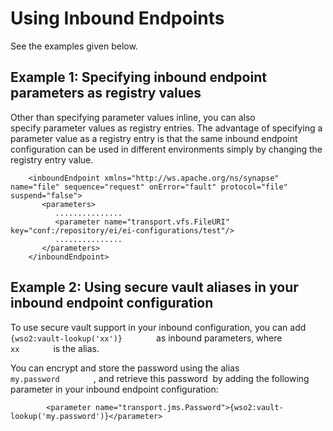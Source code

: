 # Using Inbound Endpoints

See the examples given below.

## Example 1: Specifying inbound endpoint parameters as registry values

Other than specifying parameter values inline, you can also
specify parameter values as registry entries. The advantage of
specifying a parameter value as a registry entry is that the same
inbound endpoint configuration can be used in different environments
simply by changing the registry entry value.

``` html/xml
    <inboundEndpoint xmlns="http://ws.apache.org/ns/synapse" name="file" sequence="request" onError="fault" protocol="file" suspend="false">
       <parameters>
          ...............
          <parameter name="transport.vfs.FileURI" key="conf:/repository/ei/ei-configurations/test"/>
          ...............
       </parameters>
    </inboundEndpoint>
```

## Example 2: Using secure vault aliases in your inbound endpoint configuration

To use secure vault support in your inbound configuration, you can add
`         {wso2:vault-lookup('xx')}        ` as inbound parameters,
where `         xx        ` is the alias.

You can encrypt and store the password using the alias
`         my.password        ` , and retrieve this password  by adding
the following parameter in your inbound endpoint configuration:

`         <parameter name="transport.jms.Password">{wso2:vault-lookup('my.password')}</parameter>        `